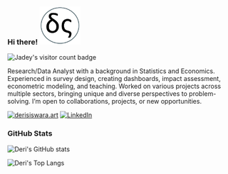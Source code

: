 ### Hi there! <img src="https://github.com/derisiswara/derisiswara/blob/main/logods2.webp" height="85" alt="Logo for Deri Siswara's personal website"> 

![Jadey's visitor count badge](https://visitor-badge.laobi.icu/badge?page_id=derisiswara.visitor-badge)

Research/Data Analyst with a background in Statistics and Economics. Experienced in survey design, creating dashboards, impact assessment, econometric modeling, and teaching. Worked on various projects across multiple sectors, bringing unique and diverse perspectives to problem-solving. I’m open to collaborations, projects, or new opportunities.  
  
[![derisiswara.art](https://img.shields.io/badge/derisiswara.org-%230b7366.svg?style=for-the-badge&logoColor=white)](https://derisiswara.art) [![LinkedIn](https://img.shields.io/badge/linkedin-%230077B5.svg?style=for-the-badge&logo=linkedin&logoColor=white)](https://www.linkedin.com/in/derisiswara/)

### GitHub Stats
  
![Deri's GitHub stats](https://github-readme-stats.vercel.app/api?username=derisiswara&theme=vue-dark&show_icons=true) 

![Deri's Top Langs](https://github-readme-stats.vercel.app/api/top-langs/?username=derisiswara&layout=compact&theme=vue-dark&hide=javascript,html,typescript)
